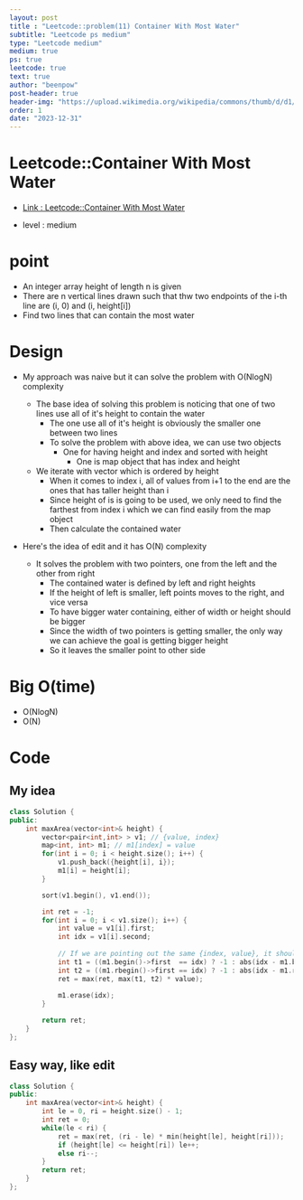 ```yaml
---
layout: post
title : "Leetcode::problem(11) Container With Most Water"
subtitle: "Leetcode ps medium"
type: "Leetcode medium"
medium: true
ps: true
leetcode: true
text: true
author: "beenpow"
post-header: true
header-img: "https://upload.wikimedia.org/wikipedia/commons/thumb/d/d1/GPB_circling_earth.jpg/300px-GPB_circling_earth.jpg"
order: 1
date: "2023-12-31"
---
```


# Leetcode::Container With Most Water
- [Link : Leetcode::Container With Most Water](https://leetcode.com/problems/container-with-most-water/description/)

- level : medium

# point
- An integer array height of length n is given
- There are n vertical lines drawn such that thw two endpoints of the i-th line are (i, 0) and (i, height[i])
- Find two lines that can contain the most water

# Design
- My approach was naive but it can solve the problem with O(NlogN) complexity
  - The base idea of solving this problem is noticing that one of two lines use all of it's height to contain the water
	- The one use all of it's height is obviously the smaller one between two lines
	- To solve the problem with above idea, we can use two objects
	  - One for having height and index and sorted with height
		- One is map object that has index and height
  - We iterate with vector which is ordered by height
	- When it comes to index i, all of values from i+1 to the end are the ones that has taller height than i
	- Since height of is is going to be used, we only need to find the farthest from index i which we can find easily from the map object
	- Then calculate the contained water

- Here's the idea of edit and it has O(N) complexity
  - It solves the problem with two pointers, one from the left and the other from right
	- The contained water is defined by left and right heights
	- If the height of left is smaller, left points moves to the right, and vice versa
	- To have bigger water containing, either of width or height should be bigger
	- Since the width of two pointers is getting smaller, the only way we can achieve the goal is getting bigger height
	- So it leaves the smaller point to other side

# Big O(time)
- O(NlogN)
- O(N)

# Code

## My idea

```cpp
class Solution {
public:
    int maxArea(vector<int>& height) {
        vector<pair<int,int> > v1; // {value, index}
        map<int, int> m1; // m1[index] = value
        for(int i = 0; i < height.size(); i++) {
            v1.push_back({height[i], i});
            m1[i] = height[i];
        }

        sort(v1.begin(), v1.end());

        int ret = -1;
        for(int i = 0; i < v1.size(); i++) {
            int value = v1[i].first;
            int idx = v1[i].second;
            
            // If we are pointing out the same {index, value}, it should be excluded.
            int t1 = ((m1.begin()->first  == idx) ? -1 : abs(idx - m1.begin()->first));
            int t2 = ((m1.rbegin()->first == idx) ? -1 : abs(idx - m1.rbegin()->first));
            ret = max(ret, max(t1, t2) * value);
            
            m1.erase(idx);
        }

        return ret;
    }
};

```

## Easy way, like edit

```cpp
class Solution {
public:
    int maxArea(vector<int>& height) {
        int le = 0, ri = height.size() - 1;
        int ret = 0;
        while(le < ri) {
            ret = max(ret, (ri - le) * min(height[le], height[ri]));
            if (height[le] <= height[ri]) le++;
            else ri--;
        }
        return ret;
    }
};

```
